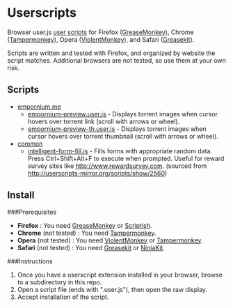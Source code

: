 Userscripts
===========

Browser user.js [user scripts](http://wiki.greasespot.net/User_script) for Firefox ([GreaseMonkey](https://github.com/greasemonkey/greasemonkey)), Chrome ([Tampermonkey](http://tampermonkey.net)), Opera ([ViolentMonkey](https://addons.opera.com/en/extensions/details/violent-monkey)), and Safari ([Greasekit](https://code.google.com/p/greasekit)).

Scripts are written and tested with Firefox, and organized by website the script matches. Additional browsers are not tested, so use them at your own risk. 

Scripts
-------

* [empornium.me](https://github.com/unt0uchable/userscripts/tree/master/empornium.me)
  - [empornium-preview.user.js](https://github.com/unt0uchable/userscripts/raw/master/empornium.me/preview.user.js) - Displays torrent images when cursor hovers over torrent link (scroll with arrows or wheel).
  - [empornium-preview-th.user.js](https://github.com/unt0uchable/userscripts/raw/master/empornium.me/preview-thumb.user.js) - Displays torrent images when cursor hovers over torrent thumbnail (scroll with arrows or wheel).
* [common](https://github.com/unt0uchable/userscripts/tree/master/common)
  - [intelligent-form-fill.js](https://github.com/unt0uchable/userscripts/raw/master/common/intelligent-form-fill.user.js) - Fills forms with appropriate random data. Press Ctrl+Shift+Alt+F to execute when prompted. Useful for reward survey sites like http://www.rewardsurvey.com. (sourced from http://userscripts-mirror.org/scripts/show/2560)


Install
-------

###Prerequisites

- **Firefox** : You need [GreaseMonkey](https://addons.mozilla.org/en/firefox/addon/greasemonkey) or [Scriptish](https://addons.mozilla.org/firefox/addon/scriptish).
- **Chrome** (not tested) : You need [Tampermonkey](https://chrome.google.com/webstore/detail/tampermonkey/dhdgffkkebhmkfjojejmpbldmpobfkfo).
- **Opera** (not tested) : You need [ViolentMonkey](http://addons.opera.com/en/extensions/details/violent-monkey) or [Tampermonkey](https://addons.opera.com/en/extensions/details/tampermonkey-beta).
- **Safari** (not tested) : You need [Greasekit](https://8-p.info/greasekit) or [NinjaKit](https://github.com/os0x/NinjaKit).

###Instructions

1. Once you have a userscript extension installed in your browser, browse to a subdirectory in this repo.
2. Open a script file (ends with ".user.js"), then open the raw display.
3. Accept installation of the script.


